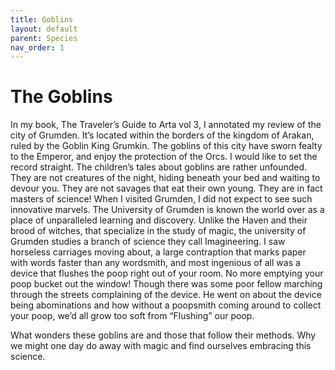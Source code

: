```yaml
---
title: Goblins
layout: default
parent: Species
nav_order: 1
---
```


# The Goblins
In my book, The Traveler’s Guide to Arta vol 3, I annotated my review of the city of Grumden. It’s located within the borders of the kingdom of Arakan, ruled by the Goblin King Grumkin. The goblins of this city have sworn fealty to the Emperor, and enjoy the protection of the Orcs. I would like to set the record straight. The children’s tales about goblins are rather unfounded. They are not creatures of the night, hiding beneath your bed and waiting to devour you. They are not savages that eat their own young. They are in fact masters of science! When I visited Grumden, I did not expect to see such innovative marvels. The University of Grumden is known the world over as a place of unparalleled learning and discovery. Unlike the Haven and their brood of witches, that specialize in the study of magic, the university of Grumden studies a branch of science they call Imagineering. I saw horseless carriages moving about, a large contraption that marks paper with words faster than any wordsmith, and most ingenious of all was a device that flushes the poop right out of your room. No more emptying your poop bucket out the window! Though there was some poor fellow marching through the streets complaining of the device. He went on about the device being abominations and how without a poopsmith coming around to collect your poop, we’d all grow too soft from “Flushing” our poop.

What wonders these goblins are and those that follow their methods. Why we might one day do away with magic and find ourselves embracing this science. 
